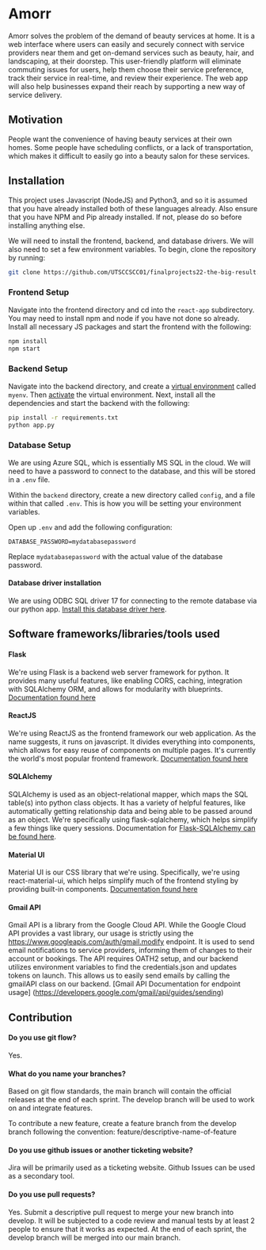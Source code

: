 ﻿# Amorr

Amorr solves the problem of the demand of beauty services at home. It is a web interface where users can easily and securely connect with service providers near them and get on-demand services such as beauty, hair, and landscaping, at their doorstep. This user-friendly platform will eliminate commuting issues for users, help them choose their service preference, track their service in real-time, and review their experience. The web app will also help businesses expand their reach by supporting a new way of service delivery.

## Motivation

People want the convenience of having beauty services at their own homes. Some people have scheduling conflicts, or a lack of transportation, which makes it difficult to easily go into a beauty salon for these services.

## Installation

This project uses Javascript (NodeJS) and Python3, and so it is assumed that you have already installed both of these languages already. Also ensure that you have NPM and Pip already installed. If not, please do so before installing anything else.

We will need to install the frontend, backend, and database drivers. We will also need to set a few environment variables. To begin, clone the repository by running:

```bash
git clone https://github.com/UTSCCSCC01/finalprojects22-the-big-result.git
```

### Frontend Setup

Navigate into the frontend directory and cd into the `react-app` subdirectory. You may need to install npm and node if you have not done so already. Install all necessary JS packages and start the frontend with the following:

```bash
npm install
npm start
```

### Backend Setup

Navigate into the backend directory, and create a [virtual environment](https://docs.python.org/3/library/venv.html) called `myenv`. Then [activate](https://docs.python.org/3/tutorial/venv.html#creating-virtual-environments) the virtual environment. Next, install all the dependencies and start the backend with the following:

```bash
pip install -r requirements.txt
python app.py
```

### Database Setup

We are using Azure SQL, which is essentially MS SQL in the cloud. We will need to have a password to connect to the database, and this will be stored in a `.env` file.

Within the `backend` directory, create a new directory called `config`, and a file within that called `.env`. This is how you will be setting your environment variables.

Open up `.env` and add the following configuration:

```
DATABASE_PASSWORD=mydatabasepassword
```

Replace `mydatabasepassword` with the actual value of the database password.

#### Database driver installation

We are using ODBC SQL driver 17 for connecting to the remote database via our python app. [Install this database driver here](https://docs.microsoft.com/en-us/sql/connect/odbc/download-odbc-driver-for-sql-server?view=sql-server-ver16). 

## Software frameworks/libraries/tools used
#### Flask
We're using Flask is a backend web server framework for python. It provides
many useful features, like enabling CORS, caching, integration with SQLAlchemy ORM, and allows for modularity 
with blueprints. [Documentation found here](https://flask.palletsprojects.com/en/2.1.x/)

#### ReactJS
We're using ReactJS as the frontend framework our web application. As the name suggests, it runs on javascript. It divides everything into components,
which allows for easy reuse of components on multiple pages. It's currently the world's most popular frontend framework.
[Documentation found here](https://reactjs.org/docs/getting-started.html)

#### SQLAlchemy
SQLAlchemy is used as an object-relational mapper, which maps the SQL table(s) into python class objects.
 It has a variety of helpful features, like automatically getting relationship data and being able to be passed around
 as an object. We're specifically using flask-sqlalchemy, which helps simplify a few things like query sessions. 
 Documentation for [Flask-SQLAlchemy can be found here](https://flask-sqlalchemy.palletsprojects.com/en/2.x/). 

#### Material UI
Material UI is our CSS library that we're using. Specifically, we're using react-material-ui, which helps
simplify much of the frontend styling by providing built-in components. [Documentation found here](https://mui.com/getting-started/usage/)

#### Gmail API
Gmail API is a library from the Google Cloud API. While the Google Cloud API provides a vast library, our usage is strictly using the https://www.googleapis.com/auth/gmail.modify endpoint.
It is used to send email notifications to service providers, informing them of changes to their account or bookings. 
The API requires OATH2 setup, and our backend utilizes environment variables to find the credentials.json and updates tokens on launch.
This allows us to easily send emails by calling the gmailAPI class on our backend. [Gmail API Documentation for endpoint usage] (https://developers.google.com/gmail/api/guides/sending)

## Contribution

#### Do you use git flow?

Yes.

#### What do you name your branches?

Based on git flow standards, the main branch will contain the official releases at the end of each sprint. The develop branch will be used to work on and integrate features.

To contribute a new feature, create a feature branch from the develop branch following the convention: feature/descriptive-name-of-feature

#### Do you use github issues or another ticketing website?

Jira will be primarily used as a ticketing website. Github Issues can be used as a secondary tool.

#### Do you use pull requests?

Yes. Submit a descriptive pull request to merge your new branch into develop. It will be subjected to a code review and manual tests by at least 2 people to ensure that it works as expected. At the end of each sprint, the develop branch will be merged into our main branch.
